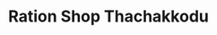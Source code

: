 ---
title: "Ration Shop Thachakkodu"
url: /thachakkodu/ration-shop-thachakkodu/
shop: Lebensmittel
---